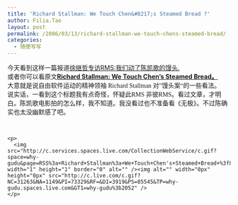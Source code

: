 ```yaml
---
title: 'Richard Stallman: We Touch Chen&#8217;s Steamed Bread ?'
author: Filia.Tao
layout: post
permalink: /2006/03/13/richard-stallman-we-touch-chens-steamed-bread/
categories:
  - 随便写写
---
```

<div>
  今天看到这样一篇报道<a href="http://solidot.org/article.php/20060313135656857">徐继哲专访RMS:我们动了陈凯歌的馒头.</a><br />或者你可以看原文<a href="http://billxu.com/friend/rms/rms.billxu.steamed.bread.html"><b>Richard Stallman: We Touch Chen&#8217;s Steamed Bread。</b></a><br />大意就是说<font><font face="楷体_GB2312">自由软件运动的精神领袖 Richard Stallman 对”馒头案“的一些看法。<br /> 说实话，一看到这个标题我有点奇怪，怀疑此RMS 非彼RMS。看过文章，才明白。陈凯歌</font></font><font><font face="楷体_GB2312">电影拍的怎么样，我不知道。我没看过也不准备看《无极》</font></font><font><font face="楷体_GB2312">。不过</font></font><font><font face="楷体_GB2312">陈</font></font><font><font face="楷体_GB2312">确实也太没幽默感了吧。</font></font></p> 
  
  <p>
    <font><font face="楷体_GB2312"> <br /></font></font></div> 
    
    <p>
      <img src="http://c.services.spaces.live.com/CollectionWebService/c.gif?space=why-gudu&page=RSS%3a+Richard+Stallman%3a+We+Touch+Chen's+Steamed+Bread+%3f&referrer=" width="1" height="1" border="0" alt="" /><img alt="" width="0px" height="0px" src="http://c.live.com/c.gif?NC=31263&NA=1149&PI=73329&RF=&DI=3919&PS=85545&TP=why-gudu.spaces.live.com&GT1=why-gudu%3b2052" />
    </p>
